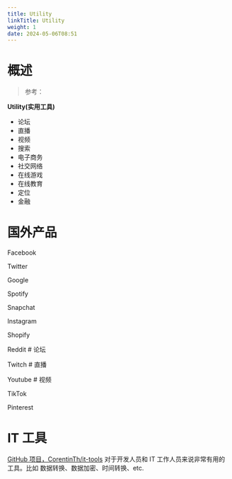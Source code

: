 ```yaml
---
title: Utility
linkTitle: Utility
weight: 1
date: 2024-05-06T08:51
---
```


# 概述

> 参考：

**Utility(实用工具)**

- 论坛
- 直播
- 视频
- 搜索
- 电子商务
- 社交网络
- 在线游戏
- 在线教育
- 定位
- 金融

# 国外产品

Facebook

Twitter

Google

Spotify

Snapchat

Instagram

Shopify

Reddit # 论坛

Twitch # 直播

Youtube # 视频

TikTok

Pinterest


# IT 工具

[GitHub 项目，CorentinTh/it-tools](https://github.com/CorentinTh/it-tools) 对于开发人员和 IT 工作人员来说非常有用的工具。比如 数据转换、数据加密、时间转换、etc. 

